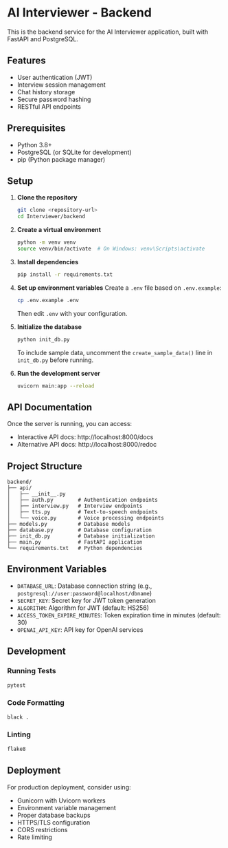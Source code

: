 # AI Interviewer - Backend

This is the backend service for the AI Interviewer application, built with FastAPI and PostgreSQL.

## Features

- User authentication (JWT)
- Interview session management
- Chat history storage
- Secure password hashing
- RESTful API endpoints

## Prerequisites

- Python 3.8+
- PostgreSQL (or SQLite for development)
- pip (Python package manager)

## Setup

1. **Clone the repository**
   ```bash
   git clone <repository-url>
   cd Interviewer/backend
   ```

2. **Create a virtual environment**
   ```bash
   python -m venv venv
   source venv/bin/activate  # On Windows: venv\Scripts\activate
   ```

3. **Install dependencies**
   ```bash
   pip install -r requirements.txt
   ```

4. **Set up environment variables**
   Create a `.env` file based on `.env.example`:
   ```bash
   cp .env.example .env
   ```
   Then edit `.env` with your configuration.

5. **Initialize the database**
   ```bash
   python init_db.py
   ```
   To include sample data, uncomment the `create_sample_data()` line in `init_db.py` before running.

6. **Run the development server**
   ```bash
   uvicorn main:app --reload
   ```

## API Documentation

Once the server is running, you can access:

- Interactive API docs: http://localhost:8000/docs
- Alternative API docs: http://localhost:8000/redoc

## Project Structure

```
backend/
├── api/
│   ├── __init__.py
│   ├── auth.py        # Authentication endpoints
│   ├── interview.py   # Interview endpoints
│   ├── tts.py         # Text-to-speech endpoints
│   └── voice.py       # Voice processing endpoints
├── models.py          # Database models
├── database.py        # Database configuration
├── init_db.py         # Database initialization
├── main.py            # FastAPI application
└── requirements.txt   # Python dependencies
```

## Environment Variables

- `DATABASE_URL`: Database connection string (e.g., `postgresql://user:password@localhost/dbname`)
- `SECRET_KEY`: Secret key for JWT token generation
- `ALGORITHM`: Algorithm for JWT (default: HS256)
- `ACCESS_TOKEN_EXPIRE_MINUTES`: Token expiration time in minutes (default: 30)
- `OPENAI_API_KEY`: API key for OpenAI services

## Development

### Running Tests
```bash
pytest
```

### Code Formatting
```bash
black .
```

### Linting
```bash
flake8
```

## Deployment

For production deployment, consider using:
- Gunicorn with Uvicorn workers
- Environment variable management
- Proper database backups
- HTTPS/TLS configuration
- CORS restrictions
- Rate limiting
